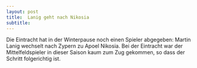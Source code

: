 ```yaml
---
layout: post
title:  Lanig geht nach Nikosia
subtitle:  
---
```


Die Eintracht hat in der Winterpause noch einen Spieler abgegeben: Martin Lanig wechselt nach Zypern zu Apoel Nikosia. Bei der Eintracht war der Mittelfeldspieler in dieser Saison kaum zum Zug gekommen, so dass der Schritt folgerichtig ist.


